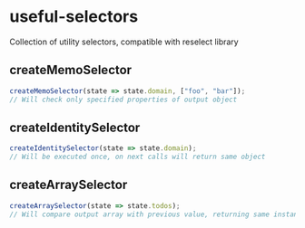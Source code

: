 # useful-selectors

Collection of utility selectors, compatible with reselect library

## createMemoSelector

```javascript
createMemoSelector(state => state.domain, ["foo", "bar"]);
// Will check only specified properties of output object
```

## createIdentitySelector

```javascript
createIdentitySelector(state => state.domain);
// Will be executed once, on next calls will return same object
```

## createArraySelector

```javascript
createArraySelector(state => state.todos);
// Will compare output array with previous value, returning same instance if nothing changed
```
